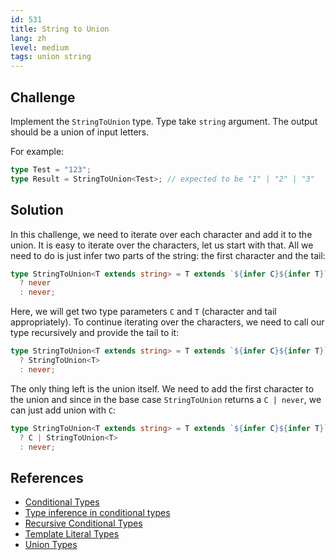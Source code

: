 ```yaml
---
id: 531
title: String to Union
lang: zh
level: medium
tags: union string
---
```


## Challenge

Implement the `StringToUnion` type. Type take `string` argument. The output
should be a union of input letters.

For example:

```typescript
type Test = "123";
type Result = StringToUnion<Test>; // expected to be "1" | "2" | "3"
```

## Solution

In this challenge, we need to iterate over each character and add it to the
union. It is easy to iterate over the characters, let us start with that. All we
need to do is just infer two parts of the string: the first character and the
tail:

```typescript
type StringToUnion<T extends string> = T extends `${infer C}${infer T}`
  ? never
  : never;
```

Here, we will get two type parameters `C` and `T` (character and tail
appropriately). To continue iterating over the characters, we need to call our
type recursively and provide the tail to it:

```typescript
type StringToUnion<T extends string> = T extends `${infer C}${infer T}`
  ? StringToUnion<T>
  : never;
```

The only thing left is the union itself. We need to add the first character to
the union and since in the base case `StringToUnion` returns a `C | never`, we
can just add union with `C`:

```typescript
type StringToUnion<T extends string> = T extends `${infer C}${infer T}`
  ? C | StringToUnion<T>
  : never;
```

## References

- [Conditional Types](https://www.typescriptlang.org/docs/handbook/2/conditional-types.html)
- [Type inference in conditional types](https://www.typescriptlang.org/docs/handbook/2/conditional-types.html#inferring-within-conditional-types)
- [Recursive Conditional Types](https://www.typescriptlang.org/docs/handbook/release-notes/typescript-4-1.html#recursive-conditional-types)
- [Template Literal Types](https://www.typescriptlang.org/docs/handbook/release-notes/typescript-4-1.html#template-literal-types)
- [Union Types](https://www.typescriptlang.org/docs/handbook/2/everyday-types.html#union-types)
